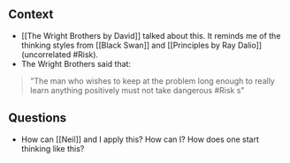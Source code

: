 ## Context
 - [[The Wright Brothers by David]] talked about this. It reminds me of the thinking styles from [[Black Swan]] and [[Principles by Ray Dalio]] (uncorrelated #Risk). 
 - The Wright Brothers said that:
 > "The man who wishes to keep at the problem long enough to really learn anything positively must not take dangerous #Risk s"

## Questions
- How can [[Neil]] and I apply this? How can I? How does one start thinking like this? 